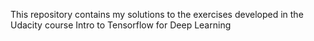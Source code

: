 This repository contains my solutions to the exercises developed in the Udacity course Intro to Tensorflow for Deep Learning